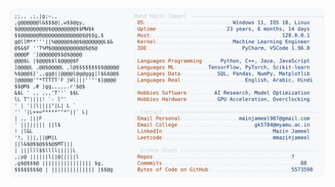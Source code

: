 <picture>
  <source srcset="https://raw.githubusercontent.com/mmazinjameel/mmazinjameel/main/dark_mode.svg?v=1747663846" media="(prefers-color-scheme: dark)">
  <img src="https://raw.githubusercontent.com/mmazinjameel/mmazinjameel/main/light_mode.svg?v=1747663846">
</picture>
